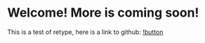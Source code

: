 Welcome! More is coming soon! 
=============================

This is a test of retype, here is a link to github: [!button ](https://github.com/KingRA24/KingRA24.github.io)

